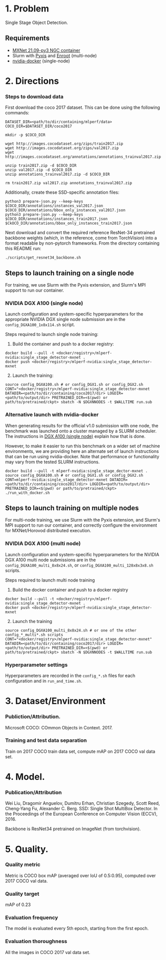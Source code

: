 # 1. Problem

Single Stage Object Detection.

## Requirements
* [MXNet 21.09-py3 NGC container](https://ngc.nvidia.com/registry/nvidia-mxnet)
* Slurm with [Pyxis](https://github.com/NVIDIA/pyxis) and [Enroot](https://github.com/NVIDIA/enroot) (multi-node)
* [nvidia-docker](https://github.com/NVIDIA/nvidia-docker) (single-node)

# 2. Directions

### Steps to download data

First download the coco 2017 dataset. This can be done using the following commands:

```
DATASET_DIR=<path/to/dir/containing/mlperf/data>
COCO_DIR=$DATASET_DIR/coco2017

mkdir -p $COCO_DIR

wget http://images.cocodataset.org/zips/train2017.zip
wget http://images.cocodataset.org/zips/val2017.zip
wget http://images.cocodataset.org/annotations/annotations_trainval2017.zip

unzip train2017.zip -d $COCO_DIR
unzip val2017.zip -d $COCO_DIR
unzip annotations_trainval2017.zip -d $COCO_DIR

rm train2017.zip val2017.zip annotations_trainval2017.zip
```

Additionally, create these SSD-specific annotation files:

```
python3 prepare-json.py --keep-keys $COCO_DIR/annotations/instances_val2017.json $COCO_DIR/annotations/bbox_only_instances_val2017.json 
python3 prepare-json.py --keep-keys $COCO_DIR/annotations/instances_train2017.json $CkOCO_DIR/annotations/bbox_only_instances_train2017.json
```

Next download and convert the required reference ResNet-34 pretrained
backbone weights (which, in the reference, come from TorchVision) into a
format readable by non-pytorch frameworks.  From the directory containing
this README run:

```
./scripts/get_resnet34_backbone.sh
```

## Steps to launch training on a single node

For training, we use Slurm with the Pyxis extension, and Slurm's MPI support to
run our container.

### NVIDIA DGX A100 (single node)

Launch configuration and system-specific hyperparameters for the appropriate
NVIDIA DGX single node submission are in the `config_DGXA100_1x8x114.sh` script.

Steps required to launch single node training:

1. Build the container and push to a docker registry:
```
docker build --pull -t <docker/registry>/mlperf-nvidia:single_stage_detector-mxnet .
docker push <docker/registry>/mlperf-nvidia:single_stage_detector-mxnet
```
2. Launch the training:

```
source config_DGXA100.sh # or config_DGX1.sh or config_DGX2.sh
CONT="<docker/registry>/mlperf-nvidia:single_stage_detector-mxnet DATADIR=<path/to/dir/containing/coco2017/dir> LOGDIR=<path/to/output/dir> PRETRAINED_DIR=<$(pwd) or path/to/pretrained/ckpt> sbatch -N $DGXNNODES -t $WALLTIME run.sub
```

### Alternative launch with nvidia-docker

When generating results for the official v1.0 submission with one node, the
benchmark was launched onto a cluster managed by a SLURM scheduler. The
instructions in [DGX A100 (single
node)](#nvidia-dgx-a100-single-node) explain how that is done.

However, to make it easier to run this benchmark on a wider set of machine
environments, we are providing here an alternate set of launch instructions
that can be run using nvidia-docker. Note that performance or functionality may
vary from the tested SLURM instructions.

```
docker build --pull -t mlperf-nvidia:single_stage_dector-mxnet .
source config_DGXA100.sh # or config_DGX1.sh or config_DGX2.sh
CONT=mlperf-nvidia:single_stage_detector-mxnet DATADIR=<path/to/dir/containing/coco2017/dir> LOGDIR=<path/to/output/dir> PRETRAINED_DIR=<$(pwd) or path/to/pretrained/ckpt> ./run_with_docker.sh
```


## Steps to launch training on multiple nodes

For multi-node training, we use Slurm with the Pyxis extension, and Slurm's MPI
support to run our container, and correctly configure the environment for
MXNet/Horovod distributed execution.

### NVIDIA DGX A100 (multi node)

Launch configuration and system-specific hyperparameters for the NVIDIA DGX
A100 multi node submissions are in the `config_DGXA100_multi_8x8x24.sh`, or `config_DGXA100_multi_128x8x3x8.sh`
scripts.

Steps required to launch multi node training

1. Build the docker container and push to a docker registry
```
docker build --pull -t <docker/registry>/mlperf-nvidia:single_stage_detector-mxnet .
docker push <docker/registry>/mlperf-nvidia:single_stage_detector-mxnet
```

2. Launch the training
```
source config_DGXA100_multi_8x8x24.sh # or one of the other config_*_multi*.sh scripts
CONT="<docker/registry>/mlperf-nvidia:single_stage_detector-mxnet" DATADIR=<path/to/dir/containing/coco2017/dir> LOGDIR=<path/to/output/dir> PRETRAINED_DIR=<$(pwd) or path/to/pretrained/ckpt> sbatch -N $DGXNNODES -t $WALLTIME run.sub
```

### Hyperparameter settings

Hyperparameters are recorded in the `config_*.sh` files for each configuration and in `run_and_time.sh`.

# 3. Dataset/Environment
### Publiction/Attribution.
Microsoft COCO: COmmon Objects in Context. 2017.

### Training and test data separation
Train on 2017 COCO train data set, compute mAP on 2017 COCO val data set.

# 4. Model.
### Publication/Attribution
Wei Liu, Dragomir Anguelov, Dumitru Erhan, Christian Szegedy, Scott Reed, Cheng-Yang Fu, Alexander C. Berg. SSD: Single Shot MultiBox Detector. In the Proceedings of the European Conference on Computer Vision (ECCV), 2016.

Backbone is ResNet34 pretrained on ImageNet (from torchvision).

# 5. Quality.
### Quality metric
Metric is COCO box mAP (averaged over IoU of 0.5:0.95), computed over 2017 COCO val data.

### Quality target
mAP of 0.23

### Evaluation frequency
The model is evaluated every 5th epoch, starting from the first epoch.

### Evaluation thoroughness
All the images in COCO 2017 val data set.
